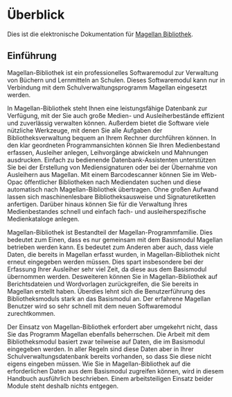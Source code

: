 # Überblick

Dies ist die elektronische Dokumentation für [Magellan Bibliothek](https://magellan.stueber.de/magellan-library.php).

## Einführung

Magellan-Bibliothek ist ein professionelles Softwaremodul zur Verwaltung von Büchern und Lernmitteln an Schulen. Dieses Softwaremodul kann nur in Verbindung mit dem Schulverwaltungsprogramm Magellan eingesetzt werden.

In Magellan-Bibliothek steht Ihnen eine leistungsfähige Datenbank zur Verfügung, mit der Sie auch große Medien- und Ausleiherbestände effizient und zuverlässig verwalten können. Außerdem bietet die Software viele nützliche Werkzeuge, mit denen Sie alle Aufgaben der Bibliotheksverwaltung bequem an Ihrem Rechner durchführen können.
In den klar geordneten Programmansichten können Sie Ihren Medienbestand erfassen, Ausleiher anlegen, Leihvorgänge abwickeln und Mahnungen ausdrucken. Einfach zu bedienende Datenbank-Assistenten unterstützen Sie bei der Erstellung von Mediensignaturen oder bei der Übernahme von Ausleihern aus Magellan. Mit einem Barcodescanner können Sie im Web-Opac öffentlicher Bibliotheken nach Mediendaten suchen und diese automatisch nach Magellan-Bibliothek übertragen. Ohne großen Aufwand lassen sich maschinenlesbare Bibliotheksausweise und Signaturetiketten anfertigen. Darüber hinaus können Sie für die Verwaltung Ihres Medienbestandes schnell und einfach fach- und ausleiherspezifische Medienkataloge anlegen.

Magellan-Bibliothek ist Bestandteil der Magellan-Programmfamilie. Dies bedeutet zum Einen, dass es nur gemeinsam mit dem Basismodul Magellan betrieben werden kann. Es bedeutet zum Anderen aber auch, dass viele Daten, die bereits in Magellan erfasst wurden, in Magellan-Bibliothek nicht erneut eingegeben werden müssen. Dies spart insbesondere bei der Erfassung Ihrer Ausleiher sehr viel Zeit, da diese aus dem Basismodul übernommen werden. Desweiteren können Sie in Magellan-Bibliothek auf Berichtsdateien und Wordvorlagen zurückgreifen, die Sie bereits in Magellan erstellt haben. Überdies lehnt sich die Benutzerführung des Bibliotheksmoduls stark an das Basismodul an. Der erfahrene Magellan Benutzer wird so sehr schnell mit dem neuen Softwaremodul zurechtkommen. 

Der Einsatz von Magellan-Bibliothek erfordert aber umgekehrt nicht, dass Sie das Programm Magellan ebenfalls beherrschen. Die Arbeit mit dem Bibliotheksmodul basiert zwar teilweise auf Daten, die im Basismodul eingegeben werden. In aller Regeln sind diese Daten aber in Ihrer Schulverwaltungsdatenbank bereits vorhanden, so dass Sie diese nicht eigens eingeben müssen. Wie Sie in Magellan-Bibliothek auf die erforderlichen Daten aus dem Basismodul zugreifen können, wird in diesem Handbuch ausführlich beschrieben. Einem arbeitsteiligen Einsatz beider Module steht deshalb nichts entgegen.
